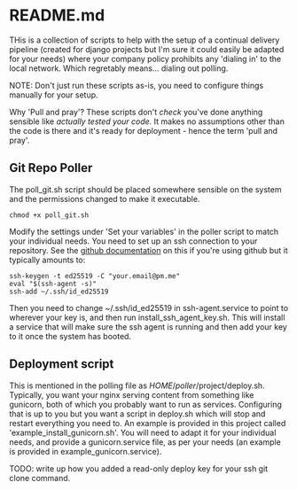# README.md

THis is a collection of scripts to help with the setup of a continual delivery pipeline (created for django projects but I'm sure it could easily be adapted for your needs) where your company policy prohibits any 'dialing in' to the local network. Which regretably means... dialing out polling.

NOTE: Don't just run these scripts as-is, you need to configure things manually for your setup.

Why 'Pull and pray'? These scripts don't *check* you've done anything sensible like *actually tested your code.* It makes no assumptions other than the code is there and it's ready for deployment - hence the term 'pull and pray'.

## Git Repo Poller
The poll_git.sh script should be placed somewhere sensible on the system and the permissions changed to make it executable.
```
chmod +x poll_git.sh
```
Modify the settings under 'Set your variables' in the poller script to match your individual needs.
You need to set up an ssh connection to your repository. See the [github documentation](https://docs.github.com/en/authentication/connecting-to-github-with-ssh) on this if you're using github but it typically amounts to:
```
ssh-keygen -t ed25519 -C "your.email@pm.me"
eval "$(ssh-agent -s)"
ssh-add ~/.ssh/id_ed25519
```
Then you need to change ~/.ssh/id_ed25519 in ssh-agent.service to point to wherever your key is, and then run install_ssh_agent_key.sh. This will install a service that will make sure the ssh agent is running and then add your key to it once the system has booted.

## Deployment script
This is mentioned in the polling file as $HOME/poller/$project/deploy.sh.
Typically, you want your nginx serving content from something like gunicorn, both of which you probably want to run as services. Configuring that is up to you but you want a script in deploy.sh which will stop and restart everything you need to. An example is provided in this project called 'example_install_gunicorn.sh'. You will need to adapt it for your individual needs, and provide a gunicorn.service file, as per your needs (an example is provided in example_gunicorn.service).


TODO: write up how you added a read-only deploy key for your ssh git clone command.

